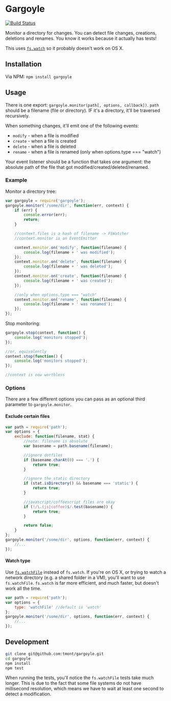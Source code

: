 # Gargoyle

[![Build Status](https://travis-ci.org/tmont/gargoyle.png)](https://travis-ci.org/tmont/gargoyle)

Monitor a directory for changes. You can detect file changes, creations,
deletions and renames. You know it works because it actually has tests!

This uses [`fs.watch`](http://nodejs.org/api/fs.html#fs_fs_watch_filename_options_listener)
so it probably doesn't work on OS X.

## Installation
Via NPM: `npm install gargoyle`

## Usage
There is one export: `gargoyle.monitor(path[, options, callback])`. `path` should
be a filename (file or directory). IF it's a directory, it'll be traversed
recursively.

When something changes, it'll emit one of the following events:

* `modify` - when a file is modified
* `create` - when a file is created
* `delete` - when a file is deleted
* `rename` - when a file is renamed (only when options.type === "watch")

Your event listener should be a function that takes one argument: the
absolute path of the file that got modified/created/deleted/renamed.

### Example
Monitor a directory tree:

```javascript
var gargoyle = require('gargoyle');
gargoyle.monitor('/some/dir', function(err, context) {
	if (err) {
		console.error(err);
		return;
	}

	//context.files is a hash of filename -> FSWatcher
	//context.monitor is an EventEmitter

	context.monitor.on('modify', function(filename) {
		console.log(filename + ' was modified');
	});
	context.monitor.on('delete', function(filename) {
		console.log(filename + ' was deleted');
	});
	context.monitor.on('create', function(filename) {
		console.log(filename + ' was created');
	});

	//only when options.type === "watch"
	context.monitor.on('rename', function(filename) {
		console.log(filename + ' was renamed');
	});
});
```

Stop monitoring:
```javascript
gargoyle.stop(context, function() {
	console.log('monitors stopped');
});

//or, equivalently
context.stop(function() {
	console.log('monitors stopped');
});

//context is now worthless
```

### Options
There are a few different options you can pass as an optional
third parameter to `gargoyle.monitor`.

#### Exclude certain files
```javascript
var path = require('path');
var options = {
	exclude: function(filename, stat) {
		//note: filename is absolute
		var basename = path.basename(filename);

		//ignore dotfiles
		if (basename.charAt(0) === '.') {
			return true;
		}

		//ignore the static directory
		if (stat.isDirectory() && basename === 'static') {
			return true;
		}

		//javascript/coffeescript files are okay
		if (!/\.(js|coffee)$/.test(basename)) {
			return true;
		}

		return false;
	}
};
gargoyle.monitor('/some/dir', options, function(err, context) {
	//...
});
```

#### Watch type
Use [`fs.watchFile`](http://nodejs.org/api/fs.html#fs_fs_watchfile_filename_options_listener)
instead of `fs.watch`. If you're on OS X, or trying to
watch a network directory (e.g. a shared folder in a VM), you'll want
to use `fs.watchFile`. `fs.watch` is far more efficient, and much faster,
but doesn't work all the time.

```javascript
var path = require('path');
var options = {
	type: 'watchFile' //default is 'watch'
};
gargoyle.monitor('/some/dir', options, function(err, context) {
	//...
});
```

## Development
```bash
git clone git@github.com:tmont/gargoyle.git
cd gargoyle
npm install
npm test
```

When running the tests, you'll notice the `fs.watchFile` tests take much longer.
This is due to the fact that some file systems do not have millisecond resolution,
which means we have to wait at least one second to detect a modification.
